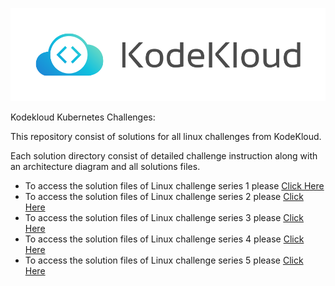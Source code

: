 <p align="center">
    <img src="../Kubernetes-Challenges/kodekloud.svg" alt="" srcset="">
</p



# Kodekloud Kubernetes Challenges:

This repository consist of solutions for all linux challenges from KodeKloud.

Each solution directory consist of detailed challenge instruction along with an architecture diagram and all solutions files.

- To access the solution files of Linux challenge series 1 please [Click Here](./linux-challenge-01)
- To access the solution files of Linux challenge series 2 please [Click Here](./linux-challenge-02)
- To access the solution files of Linux challenge series 3 please [Click Here](./linux-challenge-03)
- To access the solution files of Linux challenge series 4 please [Click Here](./linux-challenge-04)
- To access the solution files of Linux challenge series 5 please [Click Here](./linux-challenge-05)
